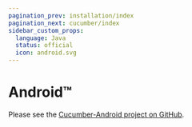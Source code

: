 ```yaml
---
pagination_prev: installation/index
pagination_next: cucumber/index
sidebar_custom_props:
  language: Java
  status: official
  icon: android.svg
---
```


# Android™

Please see the [Cucumber-Android project on GitHub](https://github.com/cucumber/cucumber-android).
